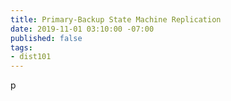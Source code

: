 ```yaml
---
title: Primary-Backup State Machine Replication
date: 2019-11-01 03:10:00 -07:00
published: false
tags:
- dist101
---
```


p